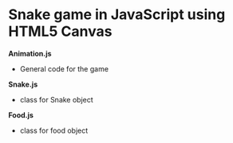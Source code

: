 # Snake game in JavaScript using HTML5 Canvas

**Animation.js**
* General code for the game

**Snake.js**  
* class for Snake object

**Food.js**
* class for food object
